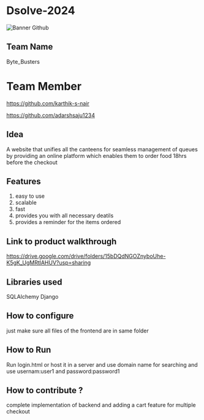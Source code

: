 # Dsolve-2024

![Banner Github](https://github.com/csacet/Dsolve-2024/assets/90597530/365f4d52-fd34-4df5-948d-8e95745a653a)


## Team Name
Byte_Busters

# Team Member
https://github.com/karthik-s-nair

https://github.com/adarshsaju1234

## Idea
A website that unifies all the canteens for seamless management of queues by providing an online platform which enables them to order food 18hrs before the checkout

## Features 
1. easy to use
2. scalable
3. fast
4. provides you with all necessary deatils
5. provides a reminder for the items ordered

## Link to product walkthrough
https://drive.google.com/drive/folders/15bDQdNGOZnyboUhe-K5gK_UgMRtlAHUV?usp=sharing

   
## Libraries used
SQLAlchemy
Django


## How to configure
just make sure all files of the frontend are in same folder

## How to Run
Run login.html or host it in a server and use domain name for searching and use usernam:user1 and password:password1

## How to contribute ? 
complete implementation of backend and adding a cart feature for multiple checkout

